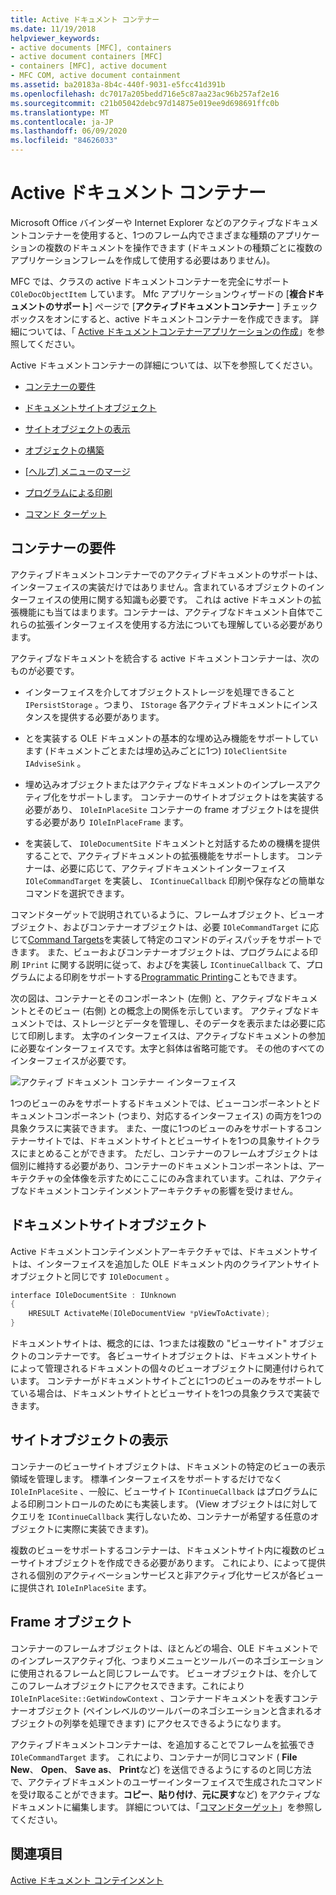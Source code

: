 ```yaml
---
title: Active ドキュメント コンテナー
ms.date: 11/19/2018
helpviewer_keywords:
- active documents [MFC], containers
- active document containers [MFC]
- containers [MFC], active document
- MFC COM, active document containment
ms.assetid: ba20183a-8b4c-440f-9031-e5fcc41d391b
ms.openlocfilehash: dc7017a205bedd716e5c87aa23ac96b257af2e16
ms.sourcegitcommit: c21b05042debc97d14875e019ee9d698691ffc0b
ms.translationtype: MT
ms.contentlocale: ja-JP
ms.lasthandoff: 06/09/2020
ms.locfileid: "84626033"
---
```

# <a name="active-document-containers"></a>Active ドキュメント コンテナー

Microsoft Office バインダーや Internet Explorer などのアクティブなドキュメントコンテナーを使用すると、1つのフレーム内でさまざまな種類のアプリケーションの複数のドキュメントを操作できます (ドキュメントの種類ごとに複数のアプリケーションフレームを作成して使用する必要はありません)。

MFC では、クラスの active ドキュメントコンテナーを完全にサポート `COleDocObjectItem` しています。 Mfc アプリケーションウィザードの [**複合ドキュメントのサポート**] ページで [**アクティブドキュメントコンテナー** ] チェックボックスをオンにすると、active ドキュメントコンテナーを作成できます。 詳細については、「 [Active ドキュメントコンテナーアプリケーションの作成](creating-an-active-document-container-application.md)」を参照してください。

Active ドキュメントコンテナーの詳細については、以下を参照してください。

- [コンテナーの要件](#container_requirements)

- [ドキュメントサイトオブジェクト](#document_site_objects)

- [サイトオブジェクトの表示](#view_site_objects)

- [オブジェクトの構築](#frame_object)

- [[ヘルプ] メニューのマージ](help-menu-merging.md)

- [プログラムによる印刷](programmatic-printing.md)

- [コマンド ターゲット](message-handling-and-command-targets.md)

## <a name="container-requirements"></a><a name="container_requirements"></a>コンテナーの要件

アクティブドキュメントコンテナーでのアクティブドキュメントのサポートは、インターフェイスの実装だけではありません。含まれているオブジェクトのインターフェイスの使用に関する知識も必要です。 これは active ドキュメントの拡張機能にも当てはまります。コンテナーは、アクティブなドキュメント自体でこれらの拡張インターフェイスを使用する方法についても理解している必要があります。

アクティブなドキュメントを統合する active ドキュメントコンテナーは、次のものが必要です。

- インターフェイスを介してオブジェクトストレージを処理できること `IPersistStorage` 。つまり、 `IStorage` 各アクティブドキュメントにインスタンスを提供する必要があります。

- とを実装する OLE ドキュメントの基本的な埋め込み機能をサポートしています (ドキュメントごとまたは埋め込みごとに1つ) `IOleClientSite` `IAdviseSink` 。

- 埋め込みオブジェクトまたはアクティブなドキュメントのインプレースアクティブ化をサポートします。 コンテナーのサイトオブジェクトはを実装する必要があり、 `IOleInPlaceSite` コンテナーの frame オブジェクトはを提供する必要があり `IOleInPlaceFrame` ます。

- を実装して、 `IOleDocumentSite` ドキュメントと対話するための機構を提供することで、アクティブドキュメントの拡張機能をサポートします。 コンテナーは、必要に応じて、アクティブドキュメントインターフェイス `IOleCommandTarget` を実装し、 `IContinueCallback` 印刷や保存などの簡単なコマンドを選択できます。

コマンドターゲットで説明されているように、フレームオブジェクト、ビューオブジェクト、およびコンテナーオブジェクトは、必要 `IOleCommandTarget` に応じて[Command Targets](message-handling-and-command-targets.md)を実装して特定のコマンドのディスパッチをサポートできます。 また、ビューおよびコンテナーオブジェクトは、プログラムによる印刷 `IPrint` に関する説明に従って、およびを実装し `IContinueCallback` て、プログラムによる印刷をサポートする[Programmatic Printing](programmatic-printing.md)こともできます。

次の図は、コンテナーとそのコンポーネント (左側) と、アクティブなドキュメントとそのビュー (右側) との概念上の関係を示しています。 アクティブなドキュメントでは、ストレージとデータを管理し、そのデータを表示または必要に応じて印刷します。 太字のインターフェイスは、アクティブなドキュメントの参加に必要なインターフェイスです。太字と斜体は省略可能です。 その他のすべてのインターフェイスが必要です。

![アクティブ ドキュメント コンテナー インターフェイス](../mfc/media/vc37gj1.gif "アクティブ ドキュメント コンテナー インターフェイス")

1つのビューのみをサポートするドキュメントでは、ビューコンポーネントとドキュメントコンポーネント (つまり、対応するインターフェイス) の両方を1つの具象クラスに実装できます。 また、一度に1つのビューのみをサポートするコンテナーサイトでは、ドキュメントサイトとビューサイトを1つの具象サイトクラスにまとめることができます。 ただし、コンテナーのフレームオブジェクトは個別に維持する必要があり、コンテナーのドキュメントコンポーネントは、アーキテクチャの全体像を示すためにここにのみ含まれています。これは、アクティブなドキュメントコンテインメントアーキテクチャの影響を受けません。

## <a name="document-site-objects"></a><a name="document_site_objects"></a>ドキュメントサイトオブジェクト

Active ドキュメントコンテインメントアーキテクチャでは、ドキュメントサイトは、インターフェイスを追加した OLE ドキュメント内のクライアントサイトオブジェクトと同じです `IOleDocument` 。

```cpp
interface IOleDocumentSite : IUnknown
{
    HRESULT ActivateMe(IOleDocumentView *pViewToActivate);
}
```

ドキュメントサイトは、概念的には、1つまたは複数の "ビューサイト" オブジェクトのコンテナーです。 各ビューサイトオブジェクトは、ドキュメントサイトによって管理されるドキュメントの個々のビューオブジェクトに関連付けられています。 コンテナーがドキュメントサイトごとに1つのビューのみをサポートしている場合は、ドキュメントサイトとビューサイトを1つの具象クラスで実装できます。

## <a name="view-site-objects"></a><a name="view_site_objects"></a>サイトオブジェクトの表示

コンテナーのビューサイトオブジェクトは、ドキュメントの特定のビューの表示領域を管理します。 標準インターフェイスをサポートするだけでなく `IOleInPlaceSite` 、一般に、ビューサイト `IContinueCallback` はプログラムによる印刷コントロールのためにも実装します。 (View オブジェクトはに対してクエリを `IContinueCallback` 実行しないため、コンテナーが希望する任意のオブジェクトに実際に実装できます)。

複数のビューをサポートするコンテナーは、ドキュメントサイト内に複数のビューサイトオブジェクトを作成できる必要があります。 これにより、によって提供される個別のアクティベーションサービスと非アクティブ化サービスが各ビューに提供され `IOleInPlaceSite` ます。

## <a name="frame-object"></a><a name="frame_object"></a>Frame オブジェクト

コンテナーのフレームオブジェクトは、ほとんどの場合、OLE ドキュメントでのインプレースアクティブ化、つまりメニューとツールバーのネゴシエーションに使用されるフレームと同じフレームです。 ビューオブジェクトは、を介してこのフレームオブジェクトにアクセスできます。これにより `IOleInPlaceSite::GetWindowContext` 、コンテナードキュメントを表すコンテナーオブジェクト (ペインレベルのツールバーのネゴシエーションと含まれるオブジェクトの列挙を処理できます) にアクセスできるようになります。

アクティブドキュメントコンテナーは、を追加することでフレームを拡張でき `IOleCommandTarget` ます。 これにより、コンテナーが同じコマンド ( **File New**、 **Open**、 **Save as**、 **Print**など) を送信できるようにするのと同じ方法で、アクティブドキュメントのユーザーインターフェイスで生成されたコマンドを受け取ることができます。**コピー**、**貼り付け**、**元に戻す**など) をアクティブなドキュメントに編集します。 詳細については、「[コマンドターゲット](message-handling-and-command-targets.md)」を参照してください。

## <a name="see-also"></a>関連項目

[Active ドキュメント コンテインメント](active-document-containment.md)
